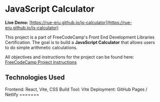 # JavaScript Calculator
**Live Demo:** [https://rue-eru.github.io/js-calculator](https://rue-eru.github.io/js-calculator)

This project is a part of FreeCodeCamp's Front End Development Libraries Certification. The goal is to build a **JavaScript Calculator** that allows users to do simple arithmetic calculations.

All objectives and instructions for the project can be found here:
[FreeCodeCamp Project Instructions](https://www.freecodecamp.org/learn/front-end-development-libraries/front-end-development-libraries-projects/build-a-javascript-calculator)

## Technologies Used
Frontend: React, Vite, CSS
Build Tool: Vite
Deployment: GitHub Pages / Netlify =======